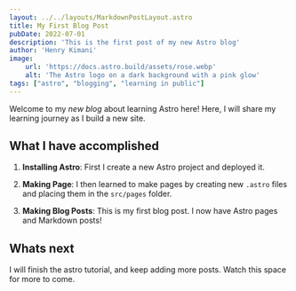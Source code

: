 ```yaml
---
layout: ../../layouts/MarkdownPostLayout.astro
title: My First Blog Post
pubDate: 2022-07-01
description: 'This is the first post of my new Astro blog'
author: 'Henry Kimani'
image: 
    url: 'https://docs.astro.build/assets/rose.webp'
    alt: 'The Astro logo on a dark background with a pink glow'
tags: ["astro", "blogging", "learning in public"]
---
```


Welcome to my _new blog_ about learning Astro here! Here, I will share my 
learning journey as I build a new site.

## What I have accomplished 

1. **Installing Astro**: First I create a new Astro project and deployed it.

2. **Making Page**: I then learned to make pages by creating new `.astro` files
and placing them in the `src/pages` folder.

3. **Making Blog Posts**: This is my first blog post. I now have Astro pages and 
Markdown posts!

## Whats next

I will finish the astro tutorial, and keep adding more posts. Watch this space
for more to come.
